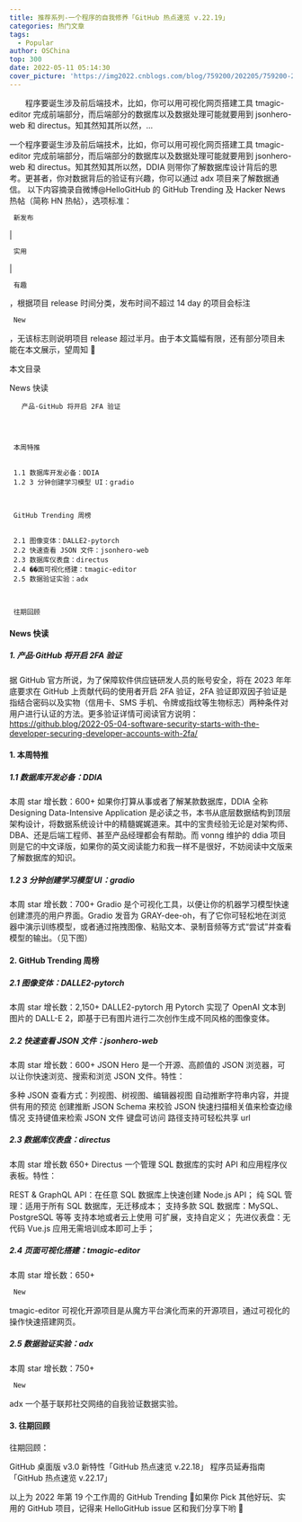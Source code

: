 ```yaml
---
title: 推荐系列-一个程序的自我修养「GitHub 热点速览 v.22.19」
categories: 热门文章
tags:
  - Popular
author: OSChina
top: 300
date: 2022-05-11 05:14:30
cover_picture: 'https://img2022.cnblogs.com/blog/759200/202205/759200-20220508222927603-1657267504.jpg'
---
```


&emsp;&emsp;程序要诞生涉及前后端技术，比如，你可以用可视化网页搭建工具 tmagic-editor 完成前端部分，而后端部分的数据库以及数据处理可能就要用到 jsonhero-web 和 directus。知其然知其所以然，...
<!-- more -->

                                                                                                                                                                                         
一个程序要诞生涉及前后端技术，比如，你可以用可视化网页搭建工具 tmagic-editor 完成前端部分，而后端部分的数据库以及数据处理可能就要用到 jsonhero-web 和 directus。知其然知其所以然，DDIA 则带你了解数据库设计背后的思考。更甚者，你对数据背后的验证有兴趣，你可以通过 adx 项目来了解数据通信。 
以下内容摘录自微博@HelloGitHub 的 GitHub Trending 及 Hacker News 热帖（简称 HN 热帖），选项标准： 
 ```java 
  新发布
  ``` 
  |  
 ```java 
  实用
  ``` 
  |  
 ```java 
  有趣
  ``` 
 ，根据项目 release 时间分类，发布时间不超过 14 day 的项目会标注  
 ```java 
  New
  ``` 
 ，无该标志则说明项目 release 超过半月。由于本文篇幅有限，还有部分项目未能在本文展示，望周知 🌝 
 
 本文目录 
   
   News 快读 
     
      
       
       产品·GitHub 将开启 2FA 验证 
        
      
    
     
     本周特推 
     
     
     1.1 数据库开发必备：DDIA 
     1.2 3 分钟创建学习模型 UI：gradio 
      
    
     
     GitHub Trending 周榜 
     
     
     2.1 图像变体：DALLE2-pytorch 
     2.2 快速查看 JSON 文件：jsonhero-web 
     2.3 数据库仪表盘：directus 
     2.4 ��面可视化搭建：tmagic-editor 
     2.5 数据验证实验：adx 
      
    
     
     往期回顾 
      
    
 
#### News 快读 
##### 1. 产品·GitHub 将开启 2FA 验证 
据 GitHub 官方所说，为了保障软件供应链研发人员的账号安全，将在 2023 年年底要求在 GitHub 上贡献代码的使用者开启 2FA 验证，2FA 验证即双因子验证是指结合密码以及实物（信用卡、SMS 手机、令牌或指纹等生物标志）两种条件对用户进行认证的方法。更多验证详情可阅读官方说明：https://github.blog/2022-05-04-software-security-starts-with-the-developer-securing-developer-accounts-with-2fa/ 
#### 1. 本周特推 
##### 1.1 数据库开发必备：DDIA 
本周 star 增长数：600+ 
如果你打算从事或者了解某款数据库，DDIA 全称 Designing Data-Intensive Application 是必读之书，本书从底层数据结构到顶层架构设计，将数据系统设计中的精髓娓娓道来。其中的宝贵经验无论是对架构师、DBA、还是后端工程师、甚至产品经理都会有帮助。而 vonng 维护的 ddia 项目则是它的中文译版，如果你的英文阅读能力和我一样不是很好，不妨阅读中文版来了解数据库的知识。 
 
 
##### 1.2 3 分钟创建学习模型 UI：gradio 
本周 star 增长数：700+ 
Gradio 是个可视化工具，以便让你的机器学习模型快速创建漂亮的用户界面。Gradio 发音为 GRAY-dee-oh，有了它你可轻松地在浏览器中演示训练模型，或者通过拖拽图像、粘贴文本、录制音频等方式“尝试”并查看模型的输出。（见下图） 
 
 
#### 2. GitHub Trending 周榜 
##### 2.1 图像变体：DALLE2-pytorch 
本周 star 增长数：2,150+ 
DALLE2-pytorch 用 Pytorch 实现了 OpenAI 文本到图片的 DALL-E 2，即基于已有图片进行二次创作生成不同风格的图像变体。 
 
 
##### 2.2 快速查看 JSON 文件：jsonhero-web 
本周 star 增长数：600+ 
JSON Hero 是一个开源、高颜值的 JSON 浏览器，可以让你快速浏览、搜索和浏览 JSON 文件。特性： 
 
 多种 JSON 查看方式：列视图、树视图、编辑器视图 
 自动推断字符串内容，并提供有用的预览 
 创建推断 JSON Schema 来校验 JSON 
 快速扫描相关值来检查边缘情况 
 支持键值来检索 JSON 文件 
 键盘可访问 
 路径支持可轻松共享 url 
 
 
 
##### 2.3 数据库仪表盘：directus 
本周 star 增长数 650+ 
Directus 一个管理 SQL 数据库的实时 API 和应用程序仪表板。特性： 
 
 REST & GraphQL API：在任意 SQL 数据库上快速创建 Node.js API； 
 纯 SQL 管理：适用于所有 SQL 数据库，无迁移成本； 
 支持多款 SQL 数据库：MySQL、PostgreSQL 等等 
 支持本地或者云上使用 
 可扩展，支持自定义； 
 先进仪表盘：无代码 Vue.js 应用无需培训成本即可上手； 
 
 
 
##### 2.4 页面可视化搭建：tmagic-editor 
本周 star 增长数：650+ 
 
 ```java 
  New
  ``` 
  tmagic-editor 可视化开源项目是从魔方平台演化而来的开源项目，通过可视化的操作快速搭建网页。 
 
 
##### 2.5 数据验证实验：adx 
本周 star 增长数：750+ 
 
 ```java 
  New
  ``` 
  adx 一个基于联邦社交网络的自我验证数据实验。 
 
 
#### 3. 往期回顾 
往期回顾： 
 
 GitHub 桌面版 v3.0 新特性「GitHub 热点速览 v.22.18」 
 程序员延寿指南「GitHub 热点速览 v.22.17」 
 
以上为 2022 年第 19 个工作周的 GitHub Trending 🎉如果你 Pick 其他好玩、实用的 GitHub 项目，记得来 HelloGitHub issue 区和我们分享下哟 🌝
                                        
